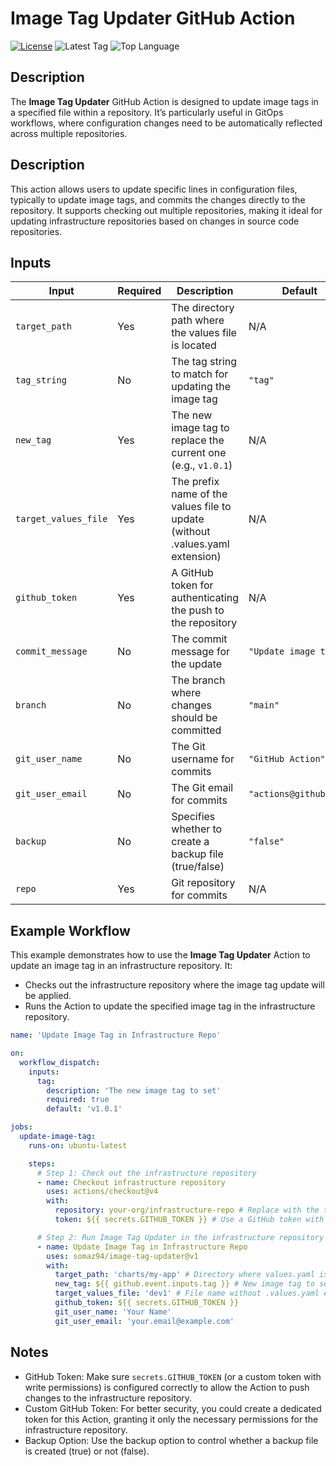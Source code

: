 # Image Tag Updater GitHub Action

[![License](https://img.shields.io/github/license/somaz94/image-tag-updater)](https://github.com/somaz94/container-action)
![Latest Tag](https://img.shields.io/github/v/tag/somaz94/image-tag-updater)
![Top Language](https://img.shields.io/github/languages/top/somaz94/image-tag-updater?color=green&logo=terraform&logoColor=b)

## Description

The **Image Tag Updater** GitHub Action is designed to update image tags in a
specified file within a repository. It’s particularly useful in GitOps
workflows, where configuration changes need to be automatically reflected across
multiple repositories.

## Description

This action allows users to update specific lines in configuration files,
typically to update image tags, and commits the changes directly to the
repository. It supports checking out multiple repositories, making it ideal for
updating infrastructure repositories based on changes in source code
repositories.

## Inputs

| Input                | Required | Description                                                                   | Default                |
| -------------------- | -------- | ----------------------------------------------------------------------------- | ---------------------- |
| `target_path`        | Yes      | The directory path where the values file is located                           | N/A                    |
| `tag_string`         | No       | The tag string to match for updating the image tag                            | `"tag"`                |
| `new_tag`            | Yes      | The new image tag to replace the current one (e.g., `v1.0.1`)                 | N/A                    |
| `target_values_file` | Yes      | The prefix name of the values file to update (without .values.yaml extension) | N/A                    |
| `github_token`       | Yes      | A GitHub token for authenticating the push to the repository                  | N/A                    |
| `commit_message`     | No       | The commit message for the update                                             | `"Update image tag"`   |
| `branch`             | No       | The branch where changes should be committed                                  | `"main"`               |
| `git_user_name`      | No       | The Git username for commits                                                  | `"GitHub Action"`      |
| `git_user_email`     | No       | The Git email for commits                                                     | `"actions@github.com"` |
| `backup`             | No       | Specifies whether to create a backup file (true/false)                        | `"false"`              |
| `repo`               | Yes      | Git repository for commits                                                    | N/A           |

## Example Workflow

This example demonstrates how to use the **Image Tag Updater** Action to update
an image tag in an infrastructure repository. It:

- Checks out the infrastructure repository where the image tag update will be
   applied.
- Runs the Action to update the specified image tag in the infrastructure
   repository.

```yaml
name: 'Update Image Tag in Infrastructure Repo'

on:
  workflow_dispatch:
    inputs:
      tag:
        description: 'The new image tag to set'
        required: true
        default: 'v1.0.1'

jobs:
  update-image-tag:
    runs-on: ubuntu-latest

    steps:
      # Step 1: Check out the infrastructure repository
      - name: Checkout infrastructure repository
        uses: actions/checkout@v4
        with:
          repository: your-org/infrastructure-repo # Replace with the target repository
          token: ${{ secrets.GITHUB_TOKEN }} # Use a GitHub token with write permissions

      # Step 2: Run Image Tag Updater in the infrastructure repository
      - name: Update Image Tag in Infrastructure Repo
        uses: somaz94/image-tag-updater@v1
        with:
          target_path: 'charts/my-app' # Directory where values.yaml is located
          new_tag: ${{ github.event.inputs.tag }} # New image tag to set
          target_values_file: 'dev1' # File name without .values.yaml extension
          github_token: ${{ secrets.GITHUB_TOKEN }}
          git_user_name: 'Your Name'
          git_user_email: 'your.email@example.com'
```

## Notes

- GitHub Token: Make sure `secrets.GITHUB_TOKEN` (or a custom token with write
  permissions) is configured correctly to allow the Action to push changes to
  the infrastructure repository.
- Custom GitHub Token: For better security, you could create a dedicated token
  for this Action, granting it only the necessary permissions for the
  infrastructure repository.
- Backup Option: Use the backup option to control whether a backup file is
  created (true) or not (false).
